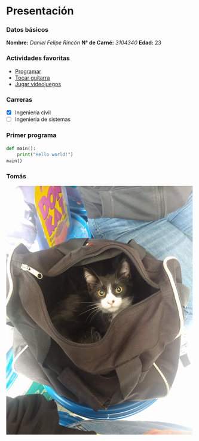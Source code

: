 # Presentación

### Datos básicos
**Nombre:**  *Daniel Felipe Rincón*
**N° de Carné:**  *3104340*
**Edad:** 23

### Actividades favoritas
* [Programar](https://en.wikipedia.org/wiki/Computer_programming)
* [Tocar guitarra](https://www.youtube.com/watch?v=9upNjd4lxMQ)
* [Jugar videojuegos](https://www.ea.com/es-es/games/apex-legends)

### Carreras
-[x] Ingeniería civil
-[ ] Ingeniería de sistemas

### Primer programa
```python
def main():
	print("Hello world!")
main()
```

### Tomás
![Tomás](cat.jpg)

